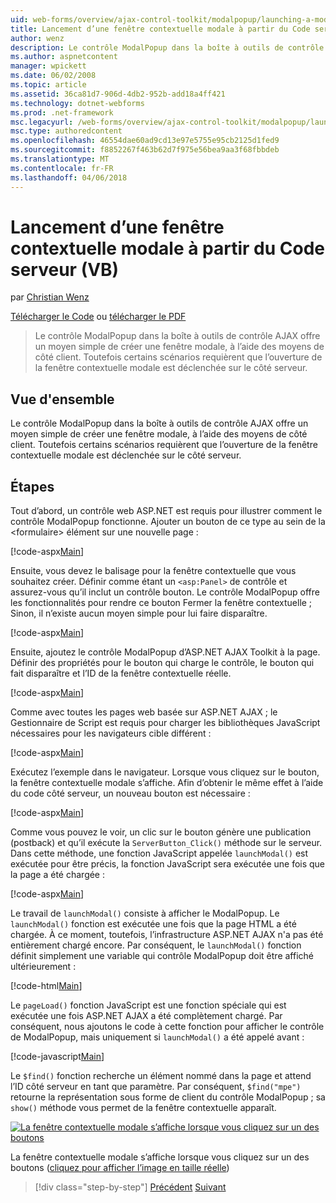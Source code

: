 ```yaml
---
uid: web-forms/overview/ajax-control-toolkit/modalpopup/launching-a-modal-popup-window-from-server-code-vb
title: Lancement d’une fenêtre contextuelle modale à partir du Code serveur (VB) | Documents Microsoft
author: wenz
description: Le contrôle ModalPopup dans la boîte à outils de contrôle AJAX offre un moyen simple de créer une fenêtre modale, à l’aide des moyens de côté client. Toutefois, certains scénarios requièrent que t...
ms.author: aspnetcontent
manager: wpickett
ms.date: 06/02/2008
ms.topic: article
ms.assetid: 36ca81d7-906d-4db2-952b-add18a4ff421
ms.technology: dotnet-webforms
ms.prod: .net-framework
msc.legacyurl: /web-forms/overview/ajax-control-toolkit/modalpopup/launching-a-modal-popup-window-from-server-code-vb
msc.type: authoredcontent
ms.openlocfilehash: 46554dae60ad9cd13e97e5755e95cb2125d1fed9
ms.sourcegitcommit: f8852267f463b62d7f975e56bea9aa3f68fbbdeb
ms.translationtype: MT
ms.contentlocale: fr-FR
ms.lasthandoff: 04/06/2018
---
```

<a name="launching-a-modal-popup-window-from-server-code-vb"></a>Lancement d’une fenêtre contextuelle modale à partir du Code serveur (VB)
====================
par [Christian Wenz](https://github.com/wenz)

[Télécharger le Code](http://download.microsoft.com/download/2/4/0/24052038-f942-4336-905b-b60ae56f0dd5/ModalPopup1.vb.zip) ou [télécharger le PDF](http://download.microsoft.com/download/b/6/a/b6ae89ee-df69-4c87-9bfb-ad1eb2b23373/modalpopup1VB.pdf)

> Le contrôle ModalPopup dans la boîte à outils de contrôle AJAX offre un moyen simple de créer une fenêtre modale, à l’aide des moyens de côté client. Toutefois certains scénarios requièrent que l’ouverture de la fenêtre contextuelle modale est déclenchée sur le côté serveur.


## <a name="overview"></a>Vue d'ensemble

Le contrôle ModalPopup dans la boîte à outils de contrôle AJAX offre un moyen simple de créer une fenêtre modale, à l’aide des moyens de côté client. Toutefois certains scénarios requièrent que l’ouverture de la fenêtre contextuelle modale est déclenchée sur le côté serveur.

## <a name="steps"></a>Étapes

Tout d’abord, un contrôle web ASP.NET est requis pour illustrer comment le contrôle ModalPopup fonctionne. Ajouter un bouton de ce type au sein de la &lt;formulaire&gt; élément sur une nouvelle page :

[!code-aspx[Main](launching-a-modal-popup-window-from-server-code-vb/samples/sample1.aspx)]

Ensuite, vous devez le balisage pour la fenêtre contextuelle que vous souhaitez créer. Définir comme étant un `<asp:Panel>` de contrôle et assurez-vous qu’il inclut un contrôle bouton. Le contrôle ModalPopup offre les fonctionnalités pour rendre ce bouton Fermer la fenêtre contextuelle ; Sinon, il n’existe aucun moyen simple pour lui faire disparaître.

[!code-aspx[Main](launching-a-modal-popup-window-from-server-code-vb/samples/sample2.aspx)]

Ensuite, ajoutez le contrôle ModalPopup d’ASP.NET AJAX Toolkit à la page. Définir des propriétés pour le bouton qui charge le contrôle, le bouton qui fait disparaître et l’ID de la fenêtre contextuelle réelle.

[!code-aspx[Main](launching-a-modal-popup-window-from-server-code-vb/samples/sample3.aspx)]

Comme avec toutes les pages web basée sur ASP.NET AJAX ; le Gestionnaire de Script est requis pour charger les bibliothèques JavaScript nécessaires pour les navigateurs cible différent :

[!code-aspx[Main](launching-a-modal-popup-window-from-server-code-vb/samples/sample4.aspx)]

Exécutez l’exemple dans le navigateur. Lorsque vous cliquez sur le bouton, la fenêtre contextuelle modale s’affiche. Afin d’obtenir le même effet à l’aide du code côté serveur, un nouveau bouton est nécessaire :

[!code-aspx[Main](launching-a-modal-popup-window-from-server-code-vb/samples/sample5.aspx)]

Comme vous pouvez le voir, un clic sur le bouton génère une publication (postback) et qu’il exécute la `ServerButton_Click()` méthode sur le serveur. Dans cette méthode, une fonction JavaScript appelée `launchModal()` est exécutée pour être précis, la fonction JavaScript sera exécutée une fois que la page a été chargée :

[!code-aspx[Main](launching-a-modal-popup-window-from-server-code-vb/samples/sample6.aspx)]

Le travail de `launchModal()` consiste à afficher le ModalPopup. Le `launchModal()` fonction est exécutée une fois que la page HTML a été chargée. À ce moment, toutefois, l’infrastructure ASP.NET AJAX n'a pas été entièrement chargé encore. Par conséquent, le `launchModal()` fonction définit simplement une variable qui contrôle ModalPopup doit être affiché ultérieurement :

[!code-html[Main](launching-a-modal-popup-window-from-server-code-vb/samples/sample7.html)]

Le `pageLoad()` fonction JavaScript est une fonction spéciale qui est exécutée une fois ASP.NET AJAX a été complètement chargé. Par conséquent, nous ajoutons le code à cette fonction pour afficher le contrôle de ModalPopup, mais uniquement si `launchModal()` a été appelé avant :

[!code-javascript[Main](launching-a-modal-popup-window-from-server-code-vb/samples/sample8.js)]

Le `$find()` fonction recherche un élément nommé dans la page et attend l’ID côté serveur en tant que paramètre. Par conséquent, `$find("mpe")` retourne la représentation sous forme de client du contrôle ModalPopup ; sa `show()` méthode vous permet de la fenêtre contextuelle apparaît.


[![La fenêtre contextuelle modale s’affiche lorsque vous cliquez sur un des boutons](launching-a-modal-popup-window-from-server-code-vb/_static/image2.png)](launching-a-modal-popup-window-from-server-code-vb/_static/image1.png)

La fenêtre contextuelle modale s’affiche lorsque vous cliquez sur un des boutons ([cliquez pour afficher l’image en taille réelle](launching-a-modal-popup-window-from-server-code-vb/_static/image3.png))

> [!div class="step-by-step"]
> [Précédent](positioning-a-modalpopup-cs.md)
> [Suivant](using-modalpopup-with-a-repeater-control-vb.md)
